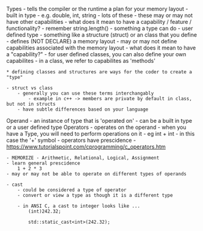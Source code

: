 Types - tells the compiler or the runtime a plan for your memory layout
    - built in type - e.g. double, int, string
        - lots of these
        - these may or may not have other capabilities 
            - what does it mean to have a capability / feature / functionality?
                - remember string.length() - something a type can do
    - user defined type - something like a structure (struct) or an class that you define
        - defines (NOT DECLARE) a memory layout 
        - may or may not define capabilities associated with the memory layout 
            - what does it mean to have a "capability?"
                - for user defined classes, you can also define your own capabilites 
                    - in a class, we refer to capabilites as 'methods' 
    
    * defining classes and structures are ways for the coder to create a "type" 

    - struct vs class
        - generally you can use these terms interchangably
            - example in c++ -> members are private by default in class, but not in structs
        - have subtle differences based on your language 

Operand
    - an instance of type that is 'operated on'
    - can be a built in type or a user defined type 
Operators
    - operates on the operand 
    - when you have a Type, you will need to perform operations on it
        - eg int + int - in this case the '+' symbol 
    - operators have prescidence
    - https://www.tutorialspoint.com/cprogramming/c_operators.htm

    - MEMORIZE - Arithmetic, Relational, Logical, Assignment
    - learn general prescidence 
        1 + 2 * 3 
    - may or may not be able to operate on different types of operands 

    - cast 
        - could be considered a type of operator 
        - convert or view a type as though it is a different type 

        - in ANSI C, a cast to integer looks like ...
            (int)242.32; 

            std::static_cast<int>(242.32);


